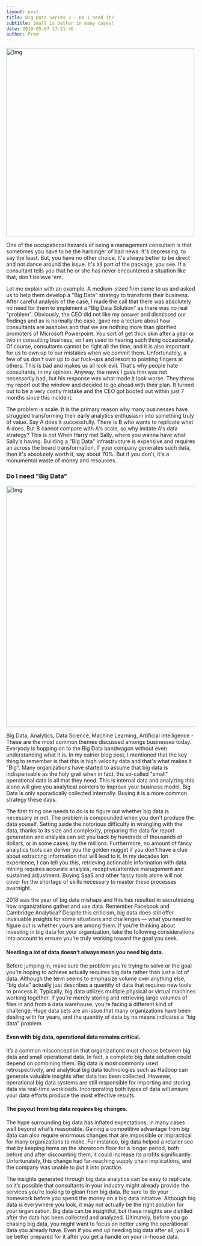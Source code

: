 ```yaml
---
layout: post
title: Big Data Series 3 - Do I need it?
subtitle: Small is better in many cases!
date: 2019-05-07 17:21:46
author: Prem
---
```


<div class="block">
          <left><img src="{{ site.baseurl }}/img/bd3.jpg" alt="Img" style="width:500px;"/></left>
          </div>
          
One of the occupational hazards of being a management consultant is that sometimes you have to be the harbinger of bad news. It's depressing, to say the least. But, you have no other choice. It's always better to be direct and not dance around the issue. It's all part of the package, you see. If a consultant tells you that he or she has never encountered a situation like that, don't believe 'em.

Let me explain with an example. A medium-sized firm came to us and asked us to help them develop a "Big Data" strategy to transform their business. After careful analysis of the case, I made the call that there was absolutely no need for them to implement a "Big Data Solution" as there was no real "problem". Obviously, the CEO did not like my answer and dismissed our findings and as is normally the case, gave me a lecture about how consultants are assholes and that we are nothing more than glorified promoters of Microsoft Powerpoint. You sort of get thick skin after a year or two in consulting business, so I am used to hearing such thing occasionally. Of course, consultants cannot be right all the time, and it is also important for us to own up to our mistakes when we commit them. Unfortunately, a few of us don't own up to our fuck-ups and resort to pointing fingers at others. This is bad and makes us all look evil. That's why people hate consultants, in my opinion.  Anyway, the news I gave him was not necessarily bad, but his response was what made it look worse. They threw my report out the window and decided to go ahead with their plan. It turned out to be a very costly mistake and the CEO got booted out within just 7 months since this incident.

The problem is scale. It is the primary reason why many businesses have struggled transforming their early analytics enthusiasm into something truly of value. Say A does it successfully. There is B who wants to replicate what A does. But B cannot compare with A's scale, so why imitate A's data strategy? This is not When Harry met Sally, where you wanna have what Sally's having. Building a "Big Data" infrastructure is expensive and requires an across the board transformation. If your company generates such data, then it's absolutely worth it, say about 70%. But if you don't, it's a monumental waste of money and resources.

### Do I need "Big Data"

<div class="block">
          <left><img src="{{ site.baseurl }}/img/stat.jpg" alt="Img" style="width:640px;"/></left>
          </div>

Big Data, Analytics, Data Science, Machine Learning, Artificial intelligence - These are the most common themes discussed amongs businesses today. Everyody is hopping on to the Big Data bandwagon without even understanding what it is. In my ealrier blog post, I mentioned that the key thing to remember is that this is high velocity data and that's what makes it "Big". Many organizations have started to assume that big data is indispensable as the holy grail when in fact, ths so-called "small" operational data is all that they need. This is internal data and analyzing this alone will give you analytical pointers to improve your business model. Big Data is only sporadically collected internally. Buying it is a more common strategy these days.

The first thing one needs to do is to figure out whether big data is necessary or not. The problem is compounded when you don't produce the data youself. Setting aside the notorious difficulty in wrangling with the data, thanks to its size and complexity, preparing the data for report generation and analysis can set you back by hundreds of thousands of dollars, or in some cases, by the millions. Furthermore, no amount of fancy analytics tools can deliver you the golden nugget if you don't have a clue about extracting information that will lead to it. In my decades lon experience, I can tell you this, retrieving actionable information with data mining requires accurate analysis, receptive/attentive management and sustained adjustment. Buying SaaS and other fancy tools alone will not cover for the shortage of skills necessary to master these processes overnight.

2018 was the year of big data mishaps and this has resulted in sscrutinizing how organizations gather and use data. Remember Facebook and Cambridge Analytica? Despite this criticism, big data does still offer invaluable insights for some situations and challenges — what you need to figure out is whether yours are among them. If you’re thinking about investing in big data for your organization, take the following considerations into account to ensure you’re truly working toward the goal you seek.

#### Needing a lot of data doesn’t always mean you need big data.
Before jumping in, make sure the problem you’re trying to solve or the goal you’re hoping to achieve actually requires big data rather than just a lot of data. Although the term seems to emphasize volume over anything else, “big data” actually just describes a quantity of data that requires new tools to process it. Typically, big data utilizes multiple physical or virtual machines working together. If you’re merely storing and retrieving large volumes of files in and from a data warehouse, you’re facing a different kind of challenge. Huge data sets are an issue that many organizations have been dealing with for years, and the quantity of data by no means indicates a “big data” problem.

#### Even with big data, operational data remains critical.
It’s a common misconception that organizations must choose between big data and small operational data. In fact, a complete big data solution could depend on combining them. Big data is most commonly used retrospectively, and analytical big data technologies such as Hadoop can generate valuable insights after data has been collected. However, operational big data systems are still responsible for importing and storing data via real-time workloads. Incorporating both types of data will ensure your data efforts produce the most effective results.

#### The payout from big data requires big changes.
The hype surrounding big data has inflated expectations, in many cases well beyond what’s reasonable. Gaining a competitive advantage from big data can also require enormous changes that are impossible or impractical for many organizations to make. For instance, big data helped a retailer see that by keeping items on the showroom floor for a longer period, both before and after discounting them, it could increase its profits significantly. Unfortunately, this change had far-reaching supply chain implications, and the company was unable to put it into practice.

The insights generated through big data analytics can be easy to replicate, so it’s possible that consultants in your industry might already provide the services you’re looking to glean from big data. Be sure to do your homework before you spend the money on a big data initiative. Although big data is everywhere you look, it may not actually be the right solution for your organization. Big data can be insightful, but these insights are distilled after the data has been collected and analyzed. Ultimately, before you go chasing big data, you might want to focus on better using the operational data you already have. Even if you end up needing big data after all, you’ll be better prepared for it after you get a handle on your in-house data.
